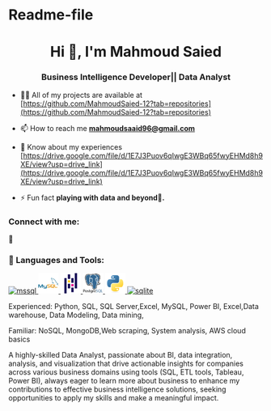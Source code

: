 # Readme-file
<h1 align="center">Hi 👋, I'm Mahmoud Saied</h1>
<h3 align="center">Business Intelligence Developer|| Data Analyst</h3>

- 👨‍💻 All of my projects are available at [https://github.com/MahmoudSaied-12?tab=repositories](https://github.com/MahmoudSaied-12?tab=repositories)

- 📫 How to reach me **mahmoudsaaid96@gmail.com**

- 📄 Know about my experiences [https://drive.google.com/file/d/1E7J3Puov6qIwgE3WBq65fwyEHMd8h9XE/view?usp=drive_link](https://drive.google.com/file/d/1E7J3Puov6qIwgE3WBq65fwyEHMd8h9XE/view?usp=drive_link)


- ⚡ Fun fact **playing with data and beyond🎯.**

<h3 align="left">Connect with me:</h3>
<p align="left">
</p>
🧰 
<h3 align="left">🧰 Languages and Tools:</h3>
<p align="left"> <a href="https://www.microsoft.com/en-us/sql-server" target="_blank" rel="noreferrer"> <img src="https://www.svgrepo.com/show/303229/microsoft-sql-server-logo.svg" alt="mssql" width="40" height="40"/> </a> <a href="https://www.mysql.com/" target="_blank" rel="noreferrer"> <img src="https://raw.githubusercontent.com/devicons/devicon/master/icons/mysql/mysql-original-wordmark.svg" alt="mysql" width="40" height="40"/> </a> <a href="https://pandas.pydata.org/" target="_blank" rel="noreferrer"> <img src="https://raw.githubusercontent.com/devicons/devicon/2ae2a900d2f041da66e950e4d48052658d850630/icons/pandas/pandas-original.svg" alt="pandas" width="40" height="40"/> </a> <a href="https://www.postgresql.org" target="_blank" rel="noreferrer"> <img src="https://raw.githubusercontent.com/devicons/devicon/master/icons/postgresql/postgresql-original-wordmark.svg" alt="postgresql" width="40" height="40"/> </a> <a href="https://www.python.org" target="_blank" rel="noreferrer"> <img src="https://raw.githubusercontent.com/devicons/devicon/master/icons/python/python-original.svg" alt="python" width="40" height="40"/> </a> <a href="https://www.sqlite.org/" target="_blank" rel="noreferrer"> <img src="https://www.vectorlogo.zone/logos/sqlite/sqlite-icon.svg" alt="sqlite" width="40" height="40"/> </a> </p>

Experienced: Python, SQL, SQL Server,Excel, MySQL, Power BI, Excel,Data warehouse, Data Modeling, Data mining,

Familiar: NoSQL, MongoDB,Web scraping, System analysis, AWS cloud basics



A highly-skilled Data Analyst, passionate about BI, data integration, analysis, and visualization that drive actionable insights for companies across various business domains using tools (SQL, ETL tools, Tableau, Power BI),
always eager to learn more about business to enhance my contributions to effective business intelligence solutions,
seeking opportunities to apply my skills and make a meaningful impact.
